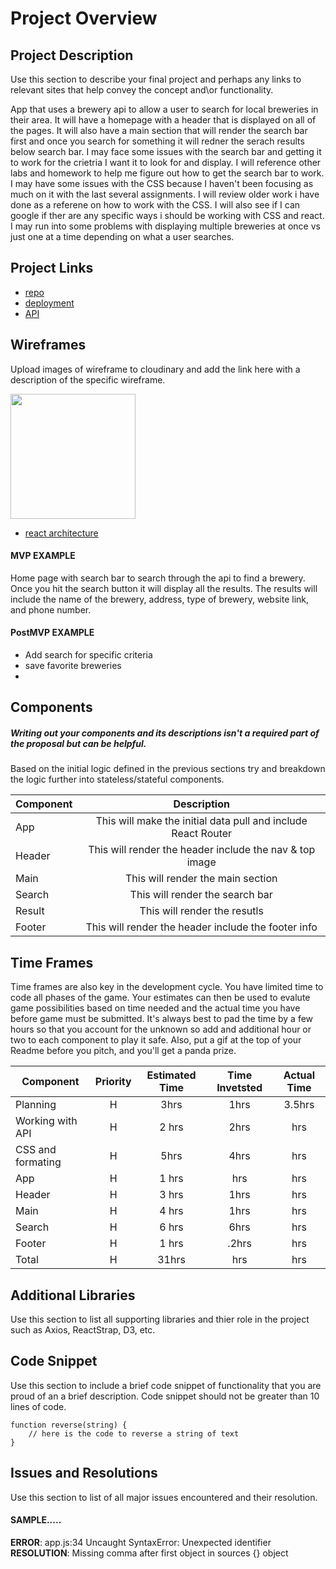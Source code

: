 # Project Overview


## Project Description

Use this section to describe your final project and perhaps any links to relevant sites that help convey the concept and\or functionality.

App that uses a brewery api to allow a user to search for local breweries in their area.  It will have a homepage with a header that is displayed on all of the pages.  It will also have a main section that will render the search bar first and once you search for something it will redner the serach results below search bar.  I may face some issues with the search bar and getting it to work for the crietria I want it to look for and display. I will reference other labs and homework to help me figure out how to get the search bar to work.  I may have some issues with the CSS because I haven't been focusing as much on it with the last several assignments.  I will review older work i have done as a referene on how to work with the CSS.  I will also see if I can google if ther are any specific ways i should be working with CSS and react. I may run into some problems with displaying multiple breweries at once vs just one at a time depending on what a user searches.


## Project Links

- [repo]()
- [deployment]()
- [API](https://www.openbrewerydb.org/documentation/01-listbreweries)


## Wireframes

Upload images of wireframe to cloudinary and add the link here with a description of the specific wireframe.

<img src="https://user-images.githubusercontent.com/49919405/71772381-6f7d9880-2f07-11ea-9d5f-458e0a8031ae.jpg" height='200' width='200'>

- [react architecture]()


#### MVP EXAMPLE
Home page with search bar to search through the api to find a brewery.  Once you hit the search button it will display all the results.  The results will include the name of the brewery, address, type of brewery, website link, and phone number.

#### PostMVP EXAMPLE

- Add search for specific criteria 
- save favorite breweries 
- 

## Components
##### Writing out your components and its descriptions isn't a required part of the proposal but can be helpful.

Based on the initial logic defined in the previous sections try and breakdown the logic further into stateless/stateful components. 

| Component | Description | 
| --- | :---: |  
| App | This will make the initial data pull and include React Router| 
| Header | This will render the header include the nav & top image | 
| Main | This will render the main section | 
| Search | This will render the search bar | 
| Result | This will render the resutls | 
| Footer | This will render the header include the footer info | 

## Time Frames

Time frames are also key in the development cycle.  You have limited time to code all phases of the game.  Your estimates can then be used to evalute game possibilities based on time needed and the actual time you have before game must be submitted. It's always best to pad the time by a few hours so that you account for the unknown so add and additional hour or two to each component to play it safe. Also, put a gif at the top of your Readme before you pitch, and you'll get a panda prize.

| Component | Priority | Estimated Time | Time Invetsted | Actual Time |
| --- | :---: |  :---: | :---: | :---: |
| Planning | H | 3hrs| 1hrs | 3.5hrs |
| Working with API | H | 2 hrs| 2hrs | hrs |
| CSS and formating | H | 5hrs| 4hrs | hrs |
| App | H | 1 hrs| hrs | hrs |
| Header | H | 3 hrs| 1hrs | hrs |
| Main | H | 4 hrs| 1hrs | hrs |
| Search | H | 6 hrs| 6hrs | hrs |
| Footer | H | 1 hrs| .2hrs | hrs |
| Total | H | 31hrs| hrs | hrs |

## Additional Libraries
 Use this section to list all supporting libraries and thier role in the project such as Axios, ReactStrap, D3, etc. 

## Code Snippet

Use this section to include a brief code snippet of functionality that you are proud of an a brief description.  Code snippet should not be greater than 10 lines of code. 

```
function reverse(string) {
	// here is the code to reverse a string of text
}
```

## Issues and Resolutions
 Use this section to list of all major issues encountered and their resolution.

#### SAMPLE.....
**ERROR**: app.js:34 Uncaught SyntaxError: Unexpected identifier                                
**RESOLUTION**: Missing comma after first object in sources {} object

